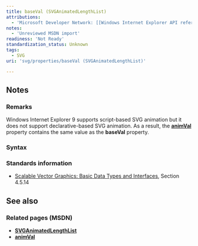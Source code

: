 ```yaml
---
title: baseVal (SVGAnimatedLengthList)
attributions:
  - 'Microsoft Developer Network: [[Windows Internet Explorer API reference](http://msdn.microsoft.com/en-us/library/ie/hh828809%28v=vs.85%29.aspx) Article]'
notes:
  - 'Unreviewed MSDN import'
readiness: 'Not Ready'
standardization_status: Unknown
tags:
  - SVG
uri: 'svg/properties/baseVal (SVGAnimatedLengthList)'

---
```

## <span>Notes</span>

### <span>Remarks</span>

Windows Internet Explorer 9 supports script-based SVG animation but it does not support declarative-based SVG animation. As a result, the [**animVal**](/svg/properties/animVal_(SVGAnimatedLengthList)) property contains the same value as the **baseVal** property.

### <span>Syntax</span>

### <span>Standards information</span>

-   [Scalable Vector Graphics: Basic Data Types and Interfaces](http://go.microsoft.com/fwlink/p/?linkid=204732), Section 4.5.14

## <span>See also</span>

### <span>Related pages (MSDN)</span>

-   [**SVGAnimatedLengthList**](/svg/objects/SVGAnimatedLengthList)
-   [**animVal**](/svg/properties/animVal_(SVGAnimatedLengthList))
